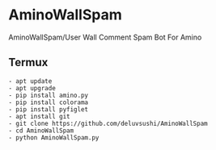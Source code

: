 # AminoWallSpam
AminoWallSpam/User Wall Comment Spam Bot For Amino

## Termux
```shell
- apt update
- apt upgrade
- pip install amino.py
- pip install colorama
- pip install pyfiglet
- apt install git
- git clone https://github.com/deluvsushi/AminoWallSpam
- cd AminoWallSpam
- python AminoWallSpam.py
```
